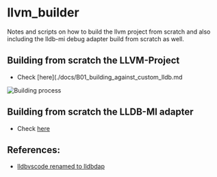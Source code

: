 # llvm_builder

Notes and scripts on how to build the llvm project from scratch and also
including the lldb-mi debug adapter build from scratch as well.

## Building from scratch the LLVM-Project

- Check [here](./docs/B01_building_against_custom_lldb.md

![Building process](./assets/V01.gif)

## Building from scratch the LLDB-MI adapter

- Check [here](./docs/B02_buidling-against_lldb-mi.md)

## References:

- [lldbvscode renamed to lldbdap](https://www.reddit.com/r/LLVM/comments/17s5ywl/lldbvscode_renamed_to_lldbdap_in_llvmproject/)

